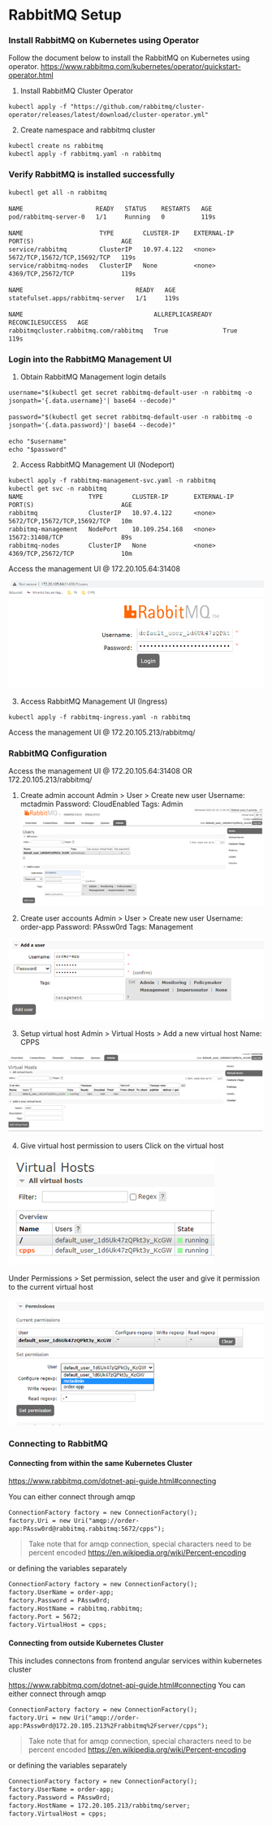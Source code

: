 # RabbitMQ Setup
### Install RabbitMQ on Kubernetes using Operator
Follow the document below to install the RabbitMQ on Kubernetes using operator.
https://www.rabbitmq.com/kubernetes/operator/quickstart-operator.html
 
1. Install RabbitMQ Cluster Operator
```
kubectl apply -f "https://github.com/rabbitmq/cluster-operator/releases/latest/download/cluster-operator.yml"
```
2. Create namespace and rabbitmq cluster
```
kubectl create ns rabbitmq
kubectl apply -f rabbitmq.yaml -n rabbitmq
```
 
### Verify RabbitMQ is installed successfully
```
kubectl get all -n rabbitmq

NAME                    READY   STATUS    RESTARTS   AGE
pod/rabbitmq-server-0   1/1     Running   0          119s

NAME                     TYPE        CLUSTER-IP    EXTERNAL-IP   PORT(S)                        AGE
service/rabbitmq         ClusterIP   10.97.4.122   <none>        5672/TCP,15672/TCP,15692/TCP   119s
service/rabbitmq-nodes   ClusterIP   None          <none>        4369/TCP,25672/TCP             119s

NAME                               READY   AGE
statefulset.apps/rabbitmq-server   1/1     119s

NAME                                    ALLREPLICASREADY   RECONCILESUCCESS   AGE
rabbitmqcluster.rabbitmq.com/rabbitmq   True               True               119s
```
 
### Login into the RabbitMQ Management UI
1. Obtain RabbitMQ Management login details
```
username="$(kubectl get secret rabbitmq-default-user -n rabbitmq -o jsonpath='{.data.username}'| base64 --decode)"

password="$(kubectl get secret rabbitmq-default-user -n rabbitmq -o jsonpath='{.data.password}'| base64 --decode)"

echo "$username" 
echo "$password" 
```
2. Access RabbitMQ Management UI (Nodeport)
```
kubectl apply -f rabbitmq-management-svc.yaml -n rabbitmq
kubectl get svc -n rabbitmq
NAME                  TYPE        CLUSTER-IP       EXTERNAL-IP   PORT(S)                        AGE
rabbitmq              ClusterIP   10.97.4.122      <none>        5672/TCP,15672/TCP,15692/TCP   10m
rabbitmq-management   NodePort    10.109.254.168   <none>        15672:31408/TCP                89s
rabbitmq-nodes        ClusterIP   None             <none>        4369/TCP,25672/TCP             10m
```
Access the management UI @ 172.20.105.64:31408

![Alt text](./images/1-managementui-login.PNG?raw=true "Title")

3. Access RabbitMQ Management UI (Ingress)
```
kubectl apply -f rabbitmq-ingress.yaml -n rabbitmq
```
Access the management UI @ 172.20.105.213/rabbitmq/
 
### RabbitMQ Configuration
Access the management UI @ 172.20.105.64:31408 OR 172.20.105.213/rabbitmq/
1. Create admin account
Admin > User > Create new user 
Username: mctadmin
Password: CloudEnabled
Tags: Admin
![Alt text](./images/2-admin-user-creation.PNG?raw=true "Title")

2. Create user accounts
Admin > User > Create new user 
Username: order-app
Password: PAssw0rd
Tags: Management

![Alt text](./images/3-user-creation.PNG?raw=true "Title")

3. Setup virtual host
Admin > Virtual Hosts > Add a new virtual host
Name: CPPS

![Alt text](./images/4-virtualhost.PNG?raw=true "Title")
 
4. Give virtual host permission to users
Click on the virtual host

![Alt text](./images/5-cpps-VH.PNG?raw=true "Title")

Under Permissions > Set permission, select the user and give it permission to the current virtual host

![Alt text](./images/6-VH-permission.PNG?raw=true "Title")
 
### Connecting to RabbitMQ
#### Connecting from within the same Kubernetes Cluster
https://www.rabbitmq.com/dotnet-api-guide.html#connecting
 
You can either connect through amqp
```
ConnectionFactory factory = new ConnectionFactory();
factory.Uri = new Uri("amqp://order-app:PAssw0rd@rabbitmq.rabbitmq:5672/cpps");
```
> Take note that for amqp connection, special characters need to be percent encoded 
https://en.wikipedia.org/wiki/Percent-encoding
 
or defining the variables separately
```
ConnectionFactory factory = new ConnectionFactory();
factory.UserName = order-app;
factory.Password = PAssw0rd;
factory.HostName = rabbitmq.rabbitmq;
factory.Port = 5672;
factory.VirtualHost = cpps;
```
 
#### Connecting from outside Kubernetes Cluster
This includes connectons from frontend angular services within kubernetes cluster
 
https://www.rabbitmq.com/dotnet-api-guide.html#connecting
You can either connect through amqp
```
ConnectionFactory factory = new ConnectionFactory();
factory.Uri = new Uri("amqp://order-app:PAssw0rd@172.20.105.213%2Frabbitmq%2Fserver/cpps");
```
> Take note that for amqp connection, special characters need to be percent encoded 
https://en.wikipedia.org/wiki/Percent-encoding
 
or defining the variables separately
```
ConnectionFactory factory = new ConnectionFactory();
factory.UserName = order-app;
factory.Password = PAssw0rd;
factory.HostName = 172.20.105.213/rabbitmq/server;
factory.VirtualHost = cpps;
```


